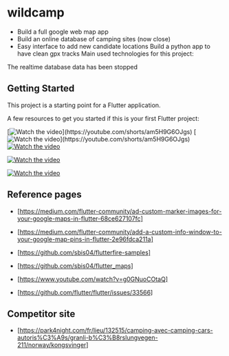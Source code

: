 # wildcamp


- Build a full google web map app
- Build an online database of camping sites (now close)
- Easy interface to add new candidate locations
Build a python app to have clean gpx tracks
Main used technologies for this project: 

The realtime database data has been stopped

## Getting Started

This project is a starting point for a Flutter application.

A few resources to get you started if this is your first Flutter project:


[![Watch the video]([https://img.youtube.com/vi/am5H9G6OJgs/maxresdefault.jpg](https://img.youtube.com/vi/am5H9G6OJgs/maxresdefault.jpg))](https://youtube.com/shorts/am5H9G6OJgs)
[![Watch the video]([https://img.youtube.com/vi/am5H9G6OJgs/hqdefault.jpg](https://img.youtube.com/vi/am5H9G6OJgs/maxresdefault.jpg))](https://youtube.com/shorts/am5H9G6OJgs)
[![Watch the video](https://img.youtube.com/vi/T-D1KVIuvjA/maxresdefault.jpg)](https://youtu.be/am5H9G6OJgs)



[![Watch the video](https://i.stack.imgur.com/Vp2cE.png)]([[https://youtu.be/vt5fpE0bzSY](https://youtube.com/shorts/am5H9G6OJgs?feature=share)](https://youtube.com/shorts/am5H9G6OJgs?feature=share))


[![Watch the video](https://i.stack.imgur.com/Vp2cE.png)]([[[https://youtu.be/vt5fpE0bzSY](https://youtube.com/shorts/am5H9G6OJgs?feature=share)](https://youtube.com/shorts/am5H9G6OJgs?feature=share)](https://youtube.com/shorts/am5H9G6OJgs?feature=share))



## Reference pages

- [https://medium.com/flutter-community/ad-custom-marker-images-for-your-google-maps-in-flutter-68ce627107fc]
- [https://medium.com/flutter-community/add-a-custom-info-window-to-your-google-map-pins-in-flutter-2e96fdca211a]

- [https://github.com/sbis04/flutterfire-samples]
- [https://github.com/sbis04/flutter_maps]

- [https://www.youtube.com/watch?v=g0GNuoCOtaQ]
- [https://github.com/flutter/flutter/issues/33566]

## Competitor site

- [https://park4night.com/fr/lieu/132515/camping-avec-camping-cars-autoris%C3%A9s/granli-b%C3%B8rslungvegen-211/norway/kongsvinger]
